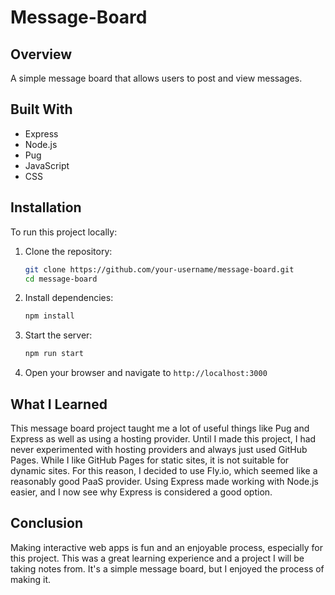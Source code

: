 # Message-Board

## Overview

A simple message board that allows users to post and view messages.

## Built With

- Express
- Node.js
- Pug
- JavaScript
- CSS

## Installation

To run this project locally:

1. Clone the repository:

   ```bash
   git clone https://github.com/your-username/message-board.git
   cd message-board
   ```

2. Install dependencies:

   ```bash
   npm install
   ```

3. Start the server:

   ```bash
   npm run start
   ```

4. Open your browser and navigate to `http://localhost:3000`

## What I Learned

This message board project taught me a lot of useful things like Pug and Express as well as using a hosting provider. Until I made this project, I had never experimented with hosting providers and always just used GitHub Pages. While I like GitHub Pages for static sites, it is not suitable for dynamic sites. For this reason, I decided to use Fly.io, which seemed like a reasonably good PaaS provider. Using Express made working with Node.js easier, and I now see why Express is considered a good option.

## Conclusion

Making interactive web apps is fun and an enjoyable process, especially for this project. This was a great learning experience and a project I will be taking notes from. It's a simple message board, but I enjoyed the process of making it.
